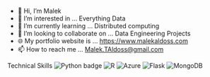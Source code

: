 - 👋 Hi, I’m Malek
- 👀 I’m interested in ... Everything Data
- 🌱 I’m currently learning ... Distributed computing 
- 💞️ I’m looking to collaborate on ... Data Engineering Projects
- 🌐 My portfolio website is ... https://www.malekaldoss.com
- 📫 How to reach me ... Malek.TAldoss@gmail.com

Technical Skills
![Python badge](https://img.shields.io/static/v1?message=python&logo=python&labelColor=5c5c5c&color=3776AB&logoColor=white&label=%20&style=for-the-badge)
![R](https://user-images.githubusercontent.com/100002726/236903773-4ecd177d-30ff-440b-b644-9cbc7e4919dd.svg)
![Azure](https://user-images.githubusercontent.com/100002726/236903788-dbff43a4-26f3-4c44-9e64-58c4aee8802c.svg)
![Flask](https://user-images.githubusercontent.com/100002726/236903983-4cb0756a-2ffb-4225-b725-c202f64500be.svg)
![MongoDB](https://user-images.githubusercontent.com/100002726/236903966-43f514e3-6971-4cf4-82b2-8568bd1ba369.svg)

<!---
m-Doss/m-Doss is a ✨ special ✨ repository because its `README.md` (this file) appears on your GitHub profile.
You can click the Preview link to take a look at your changes.
--->
